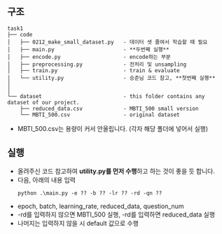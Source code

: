 ## 구조
```
task1  
├── code  
│   ├── 0212_make_small_dataset.py   - 데이터 셋 줄여서 학습할 때 필요  
│   ├── main.py                      - **두번째 실행**  
│   ├── encode.py                    - encode하는 부분  
│   ├── preprocessing.py             - 전처리 및 unsampling  
│   ├── train.py                     - train & evaluate  
│   └── utility.py                   - 승준님 코드 참고, **첫번째 실행**
│  
│  
└── dataset                          - this folder contains any dataset of our project.  
    ├── reduced_data.csv             - MBTI_500 small version  
    └── MBTI_500.csv                 - original dataset
```
- MBTI_500.csv는 용량이 커서 안올립니다. (각자 해당 폴더에 넣어서 실행)

## 실행

- 올려주신 코드 참고하여 **utility.py를 먼저 수행**하고 하는 것이 좋을 듯 합니다. 
- 다음, 아래의 내용 입력
    ```
    python .\main.py -e ?? -b ?? -lr ?? -rd -qn ??
    ```
- epoch, batch, learning_rate, reduced_data, question_num
- -rd를 입력하지 않으면 MBTI_500 실행, -rd를 입력하면 reduced_data 실행
- 나머지는 입력하지 않을 시 default 값으로 수행
